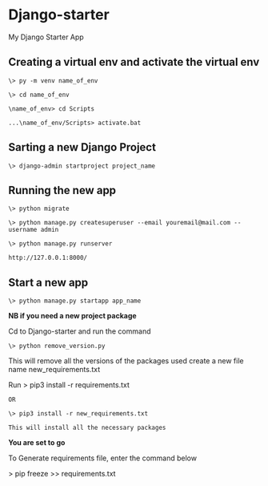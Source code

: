 # Django-starter

My Django Starter App

## Creating a virtual env and activate the virtual env
	\> py -m venv name_of_env
	
	\> cd name_of_env
	
	\name_of_env> cd Scripts
	
	...\name_of_env/Scripts> activate.bat
	
## Sarting a new Django Project 
	\> django-admin startproject project_name
	
## Running the new app	
	\> python migrate
	
	\> python manage.py createsuperuser --email youremail@mail.com --username admin
	
	\> python manage.py runserver	

	http://127.0.0.1:8000/
		
## Start a new app

	\> python manage.py	startapp app_name
	
**NB if you need a new project package**
	
Cd to Django-starter and run the command

	\> python remove_version.py
	
This will remove all the versions of the packages used create a new file name new_requirements.txt 

Run
	\> pip3 install -r requirements.txt
	
	OR
	
	\> pip3 install -r new_requirements.txt

	This will install all the necessary packages
	
**You are set to go**

To Generate requirements file, enter  the command below

\> pip freeze >> requirements.txt
